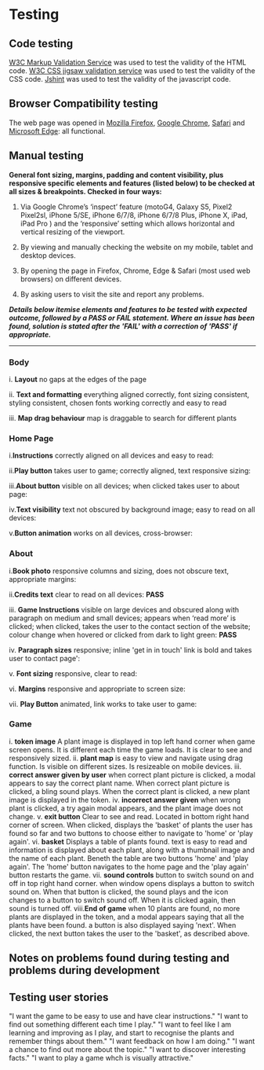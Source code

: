 # Testing

## Code testing
[W3C Markup Validation Service](https://validator.w3.org/) was used to test the validity of the HTML code.
[W3C CSS jigsaw validation service](https://jigsaw.w3.org/css-validator/) was used to test the validity of the CSS code.
[Jshint](https://jshint.com/) was used to test the validity of the javascript code.


## Browser Compatibility testing
The web page was opened in [Mozilla Firefox](https://www.mozilla.org/en-US/firefox/download/thanks/), [Google Chrome](https://www.google.com/chrome/), [Safari](https://www.apple.com/uk/safari/) and [Microsoft Edge](https://www.microsoft.com/en-us/edge): all functional.

## Manual testing

**General font sizing, margins, padding and content visibility, plus responsive specific elements and features (listed below) to be checked at all sizes & breakpoints. Checked in four ways:**
    
1.	Via Google Chrome’s ‘inspect’ feature (motoG4, Galaxy S5, Pixel2 Pixel2sl, iPhone 5/SE, iPhone 6/7/8, iPhone 6/7/8 Plus, iPhone X, iPad, iPad Pro ) and the ‘responsive’ setting which allows horizontal and vertical resizing of the viewport.

2.	By viewing and manually checking the website on my mobile, tablet and desktop devices.

3.	By opening the page in Firefox, Chrome, Edge & Safari (most used web browsers) on different devices.

4.  By asking users to visit the site and report any problems.

    
_**Details below itemise elements and features to be tested with expected outcome, followed by a PASS or FAIL statement. Where an issue has been found, solution is stated after the 'FAIL' with a correction of 'PASS' if appropriate.**_

-------------------------------------------------------------------------------------------------------------------
### Body
i. **Layout** no gaps at the edges of the page

ii. **Text and formatting** everything aligned correctly, font sizing consistent, styling consistent, chosen fonts working correctly and easy to read

iii. **Map drag behaviour** map is draggable to search for different plants

### Home Page
i.**Instructions** correctly aligned on all devices and easy to read:

ii.**Play button** takes user to game; correctly aligned, text responsive sizing:

iii.**About button** visible on all devices; when clicked takes user to about page:

iv.**Text visibility** text not obscured by background image; easy to read on all devices: 

v.**Button animation** works on all devices, cross-browser:


### About
i.**Book photo**  responsive columns and sizing, does not obscure text, appropriate margins:

ii.**Credits text** clear to read on all devices: __PASS__ 

iii. **Game Instructions** visible on large devices and obscured along with paragraph on medium and small devices; appears when ‘read more’ is clicked; when clicked, takes the user to the contact section of the website; colour change when hovered or clicked from dark to light green: __PASS__ 

iv.	**Paragraph sizes** responsive; inline 'get in in touch' link is bold and takes user to contact page':

v. **Font sizing** responsive, clear to read:

vi.	**Margins** responsive and appropriate to screen size:

vii. **Play Button** animated, link works to take user to game:


### Game

i. **token image** A plant image is displayed in top left hand corner when game screen opens. It is different each time the game loads. It is clear to see and responsively sized.
ii. **plant map**  is easy to view and navigate using drag function. Is visible on different sizes. Is resizeable on mobile devices.
iii. **correct answer given by user** when correct plant picture is clicked, a modal appears to say the correct plant name. When correct plant picture is clicked, a bling sound plays. When the correct plant is clicked, a new plant image is displayed in the token.
iv. **incorrect answer given** when wrong plant is clicked, a try again modal appears, and the plant image does not change.
v. **exit button** Clear to see and read. Located in bottom right hand corner of screen. When clicked, displays the 'basket' of plants the user has found so far and two buttons to choose either to navigate to 'home' or 'play again'.
vi. **basket** Displays a table of plants found. text is easy to read and information is displayed about each plant, along with a thumbnail image and the name of each plant. Beneth the table are two buttons 'home' and 'play again'. The 'home' button navigates to the home page and the 'play again' button restarts the game.
vii. **sound controls** button to switch sound on and off in top right hand corner. when window opens displays a button to switch sound on. When that button is clicked, the sound plays and the icon changes to a button to switch sound off. When it is clicked again, then sound is turned off.
viii.**End of game** when 10 plants are found, no more plants are displayed in the token, and a modal appears saying that all the plants have been found. a button is also displayed saying 'next'. When clicked, the next button takes the user to the 'basket', as described above.

## Notes on problems found during testing and problems during development


## Testing user stories

"I want the game to be easy to use and have clear instructions."
"I want to find out something different each time I play."
"I want to feel like I am learning and improving as I play, and start to recognise the plants and remember things about them."
"I want feedback on how I am doing."
"I want a chance to find out more about the topic."
"I want to discover interesting facts."
"I want to play a game whch is visually attractive."